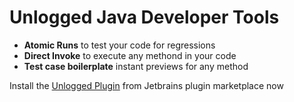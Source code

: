 # Unlogged Java Developer Tools

- **Atomic Runs** to test your code for regressions
- **Direct Invoke** to execute any methond in your code
- **Test case boilerplate** instant previews for any method

Install the [Unlogged Plugin](https://plugins.jetbrains.com/plugin/18529-unlogged) from Jetbrains plugin marketplace now
